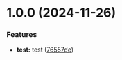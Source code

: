 # 1.0.0 (2024-11-26)


### Features

* **test:** test ([76557de](https://github.com/John15321/hello-world-test/commit/76557dea3bbb688cbbcac4262c1a6d417eeb7663))
